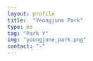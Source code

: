 ```yaml
---
layout: profile
title:  "Yeongjune Park"
type: ms
tag: "Park Y"
img: "youngjune_park.png"
contact: "-"
---
```

